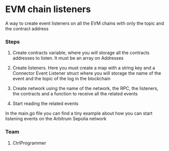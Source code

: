 # EVM chain listeners

A way to create event listeners on all the EVM chains with only the topic and the contract address

### Steps

1. Create contracts variable, where you will storage all the contracts addresses to listen. It must be an array on Addresses

2. Create listeners. Here you must create a map with a string key and a Connector Event Listener struct where you will storage the name of the event and the topic of the log in the blockchain

3. Create network using the name of the network, the RPC, the listeners, the contracts and a function to receive all the related events

4. Start reading the related events

In the main.go file you can find a tiny example about how you can start listening events on the Arbitrum Sepolia network

### Team

1. CtrlProgrammer
